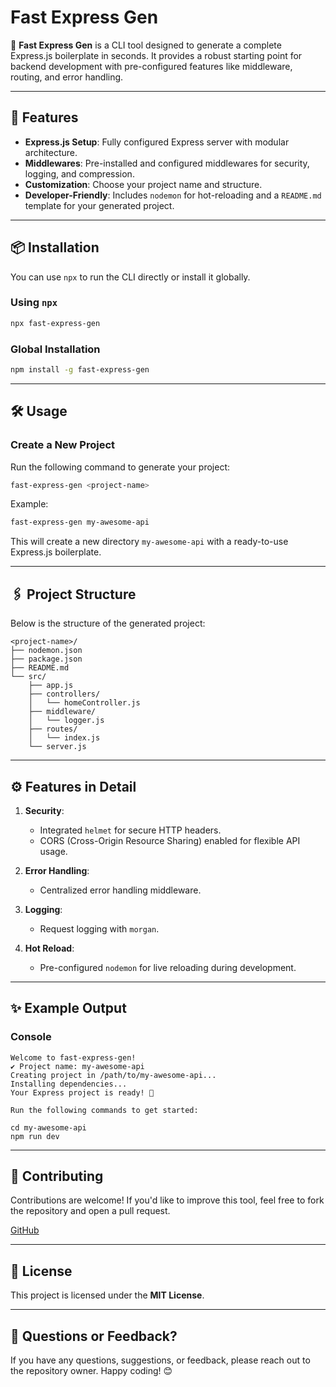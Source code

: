 # Fast Express Gen

🚀 **Fast Express Gen** is a CLI tool designed to generate a complete Express.js boilerplate in seconds. It provides a robust starting point for backend development with pre-configured features like middleware, routing, and error handling.

---

## 🌟 Features

- **Express.js Setup**: Fully configured Express server with modular architecture.
- **Middlewares**: Pre-installed and configured middlewares for security, logging, and compression.
- **Customization**: Choose your project name and structure.
- **Developer-Friendly**: Includes `nodemon` for hot-reloading and a `README.md` template for your generated project.

---

## 📦 Installation

You can use `npx` to run the CLI directly or install it globally.

### Using `npx`
```bash
npx fast-express-gen
```

### Global Installation
```bash
npm install -g fast-express-gen
```

---

## 🛠️ Usage

### Create a New Project
Run the following command to generate your project:
```bash
fast-express-gen <project-name>
```

Example:
```bash
fast-express-gen my-awesome-api
```

This will create a new directory `my-awesome-api` with a ready-to-use Express.js boilerplate.

---

## 🖇️ Project Structure

Below is the structure of the generated project:

```
<project-name>/
├── nodemon.json
├── package.json
├── README.md
└── src/
    ├── app.js
    ├── controllers/
    │   └── homeController.js
    ├── middleware/
    │   └── logger.js
    ├── routes/
    │   └── index.js
    └── server.js
```

---

## ⚙️ Features in Detail

1. **Security**:
   - Integrated `helmet` for secure HTTP headers.
   - CORS (Cross-Origin Resource Sharing) enabled for flexible API usage.

2. **Error Handling**:
   - Centralized error handling middleware.

3. **Logging**:
   - Request logging with `morgan`.

4. **Hot Reload**:
   - Pre-configured `nodemon` for live reloading during development.

---

## ✨ Example Output

### Console
```
Welcome to fast-express-gen!
✔ Project name: my-awesome-api
Creating project in /path/to/my-awesome-api...
Installing dependencies...
Your Express project is ready! 🚀

Run the following commands to get started:

cd my-awesome-api
npm run dev
```

---

## 🤝 Contributing

Contributions are welcome! If you'd like to improve this tool, feel free to fork the repository and open a pull request.

[GitHub](https://github.com/yousifpa98/fast-express-gen)

---

## 📝 License

This project is licensed under the **MIT License**.

---

## 💬 Questions or Feedback?

If you have any questions, suggestions, or feedback, please reach out to the repository owner. Happy coding! 😊